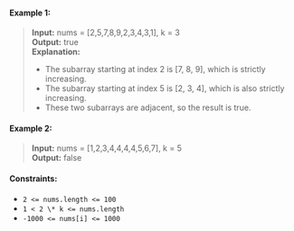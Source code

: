 #### Example 1:

> **Input:** nums = [2,5,7,8,9,2,3,4,3,1], k = 3  
> **Output:** true  
> **Explanation:**
>
> - The subarray starting at index 2 is [7, 8, 9], which is strictly increasing.
> - The subarray starting at index 5 is [2, 3, 4], which is also strictly increasing.
> - These two subarrays are adjacent, so the result is true.

#### Example 2:

> **Input:** nums = [1,2,3,4,4,4,4,5,6,7], k = 5  
> **Output:** false

#### Constraints:

- `2 <= nums.length <= 100`
- `1 < 2 \* k <= nums.length`
- `-1000 <= nums[i] <= 1000`
